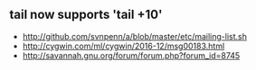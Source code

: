 
tail now supports 'tail +10'
----------------------------
- http://github.com/svnpenn/a/blob/master/etc/mailing-list.sh
- http://cygwin.com/ml/cygwin/2016-12/msg00183.html
- http://savannah.gnu.org/forum/forum.php?forum_id=8745
